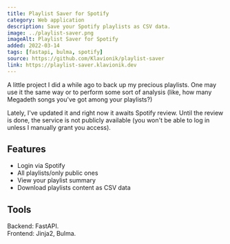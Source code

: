 ```yaml
---
title: Playlist Saver for Spotify
category: Web application
description: Save your Spotify playlists as CSV data.
image: ../playlist-saver.png
imageAlt: Playlist Saver for Spotify
added: 2022-03-14
tags: [fastapi, bulma, spotify]
source: https://github.com/Klavionik/playlist-saver
link: https://playlist-saver.klavionik.dev
---
```


A little project I did a while ago to back up my precious playlists. One may use it the 
same way or to perform some sort of analysis (like, how many Megadeth songs you've got 
among your playlists?)

Lately, I've updated it and right now it awaits Spotify review. Until the review is done, 
the service is not publicly available (you won't be able to log in unless I manually 
grant you access).

## Features
* Login via Spotify
* All playlists/only public ones
* View your playlist summary
* Download playlists content as CSV data

## Tools
Backend: FastAPI.  
Frontend: Jinja2, Bulma.
